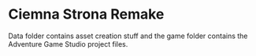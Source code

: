 # Ciemna Strona Remake

Data folder contains asset creation stuff and the game folder contains the Adventure Game Studio project files.
